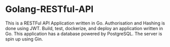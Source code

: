 # Golang-RESTful-API
This is a RESTFul API Application written in Go.
Authorisation and Hashing is done using JWT.
Build, test, dockerize, and deploy an application written in Go.
This application has a database powered by PostgreSQL.
The server is spin up using Gin.



